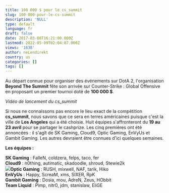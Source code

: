 ```yaml
---
title: 100 000 $ pour le cs_summit
slug: 100-000-pour-le-cs-summit
description: 'NULL'
type: default
language: fr
draft: false
date: 2017-03-08T16:21:00.000Z
lastmod: 2022-05-09T02:04:07.000Z
views: '1638'
author: neLendirekt
country: us
categories: []
tags: []
---
```

Au départ connue pour organiser des événements sur DotA 2, l'organisation **Beyond The Summit** fête son arrivée sur Counter-Strike : Global Offensive en proposant un premier tournoi doté de **100 000 $**.

  
_Vidéo de lancement du cs\_summit_

Si nous ne connaissons pas encore le lieu exact de la compétition **cs\_summit**, nous savons que ce sera en terres américaines puisque c'est la ville de **Los Angeles** qui a été choisie. Huit équipes s'affronteront du **19 au 23 avril** pour se partager le cashprize. Les cinq premières ont été annoncées : il s'agît de SK Gaming, Cloud9, Optic Gaming, EnVyUs et Gambit Gaming. Les autres devraient être connues d'ici quelques semaines.

**Les équipes :**

**SK Gaming** : FalleN, coldzera, felps, taco, fer  
**Cloud9** : n0thing, autimatic, skadoodle, shroud, Stewie2k  
![](/storage/countries/flag/na_flag_58176583b5a4d.png)**Optic Gaming** : RUSH, mixwell, NAF, tarik, Hiko  
**EnVyUs** : Happy, ScreaM, xms, SIXER, RpK  
**Gambit Gaming** : Dosia, mou, AdreN, Zeus, HObbit  
**Team Liquid** : Pimp, nitr0, jdm, stanislaw, EliGE
